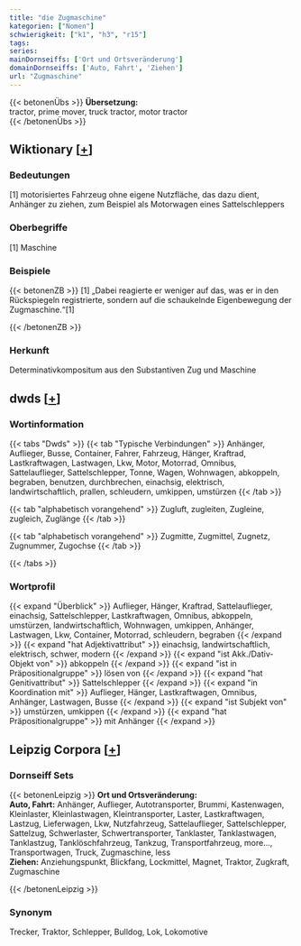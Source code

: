 ```yaml
---
title: "die Zugmaschine"
kategorien: ["Nomen"]
schwierigkeit: ["k1", "h3", "r15"]
tags:
series:
mainDornseiffs: ['Ort und Ortsveränderung']
domainDornseiffs: ['Auto, Fahrt', 'Ziehen']
url: "Zugmaschine"
---
```


{{< betonenÜbs >}}
**Übersetzung:**  
tractor, prime mover, truck tractor, motor tractor  
{{< /betonenÜbs >}}

## Wiktionary [[+](https://de.wiktionary.org/wiki/Zugmaschine)]

### Bedeutungen
[1] motorisiertes Fahrzeug ohne eigene Nutzfläche, das dazu dient, Anhänger zu ziehen, zum Beispiel als Motorwagen eines Sattelschleppers  

### Oberbegriffe
[1] Maschine  

### Beispiele
{{< betonenZB >}}
[1] „Dabei reagierte er weniger auf das, was er in den Rückspiegeln registrierte, sondern auf die schaukelnde Eigenbewegung der Zugmaschine.“[1]  

{{< /betonenZB >}}
### Herkunft
Determinativkompositum aus den Substantiven Zug und Maschine  



## dwds [[+](https://www.dwds.de/wb/Zugmaschine)]

### Wortinformation
{{< tabs "Dwds" >}}
{{< tab "Typische Verbindungen" >}}
Anhänger, Auflieger, Busse, Container, Fahrer, Fahrzeug, Hänger, Kraftrad, Lastkraftwagen, Lastwagen, Lkw, Motor, Motorrad, Omnibus, Sattelauflieger, Sattelschlepper, Tonne, Wagen, Wohnwagen, abkoppeln, begraben, benutzen, durchbrechen, einachsig, elektrisch, landwirtschaftlich, prallen, schleudern, umkippen, umstürzen
{{< /tab >}}

{{< tab "alphabetisch vorangehend" >}}
Zugluft, zugleiten, Zugleine, zugleich, Zuglänge
{{< /tab >}}

{{< tab "alphabetisch vorangehend" >}}
Zugmitte, Zugmittel, Zugnetz, Zugnummer, Zugochse
{{< /tab >}}

{{< /tabs >}}

### Wortprofil
{{< expand "Überblick" >}} Auflieger, Hänger, Kraftrad, Sattelauflieger, einachsig, Sattelschlepper, Lastkraftwagen, Omnibus, abkoppeln, umstürzen, landwirtschaftlich, Wohnwagen, umkippen, Anhänger, Lastwagen, Lkw, Container, Motorrad, schleudern, begraben {{< /expand >}}
{{< expand "hat Adjektivattribut" >}} einachsig, landwirtschaftlich, elektrisch, schwer, modern {{< /expand >}}
{{< expand "ist Akk./Dativ-Objekt von" >}} abkoppeln {{< /expand >}}
{{< expand "ist in Präpositionalgruppe" >}} lösen von {{< /expand >}}
{{< expand "hat Genitivattribut" >}} Sattelschlepper {{< /expand >}}
{{< expand "in Koordination mit" >}} Auflieger, Hänger, Lastkraftwagen, Omnibus, Anhänger, Lastwagen, Busse {{< /expand >}}
{{< expand "ist Subjekt von" >}} umstürzen, umkippen {{< /expand >}}
{{< expand "hat Präpositionalgruppe" >}} mit Anhänger {{< /expand >}}

## Leipzig Corpora [[+](https://corpora.uni-leipzig.de/en/res?word=Zugmaschine&corpusId=deu_newscrawl-public_2018)]

### Dornseiff Sets
{{< betonenLeipzig >}}
**Ort und Ortsveränderung:**  
**Auto, Fahrt:** Anhänger, Auflieger, Autotransporter, Brummi, Kastenwagen, Kleinlaster, Kleinlastwagen, Kleintransporter, Laster, Lastkraftwagen, Lastzug, Lieferwagen, Lkw, Nutzfahrzeug, Sattelauflieger, Sattelschlepper, Sattelzug, Schwerlaster, Schwertransporter, Tanklaster, Tanklastwagen, Tanklastzug, Tanklöschfahrzeug, Tankzug, Transportfahrzeug, more..., Transportwagen, Truck, Zugmaschine, less  
**Ziehen:** Anziehungspunkt, Blickfang, Lockmittel, Magnet, Traktor, Zugkraft, Zugmaschine  

{{< /betonenLeipzig >}}

### Synonym
Trecker, Traktor, Schlepper, Bulldog, Lok, Lokomotive


